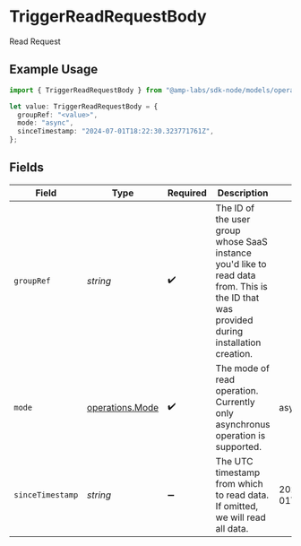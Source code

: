 # TriggerReadRequestBody

Read Request

## Example Usage

```typescript
import { TriggerReadRequestBody } from "@amp-labs/sdk-node/models/operations";

let value: TriggerReadRequestBody = {
  groupRef: "<value>",
  mode: "async",
  sinceTimestamp: "2024-07-01T18:22:30.323771761Z",
};
```

## Fields

| Field                                                                                                                                     | Type                                                                                                                                      | Required                                                                                                                                  | Description                                                                                                                               | Example                                                                                                                                   |
| ----------------------------------------------------------------------------------------------------------------------------------------- | ----------------------------------------------------------------------------------------------------------------------------------------- | ----------------------------------------------------------------------------------------------------------------------------------------- | ----------------------------------------------------------------------------------------------------------------------------------------- | ----------------------------------------------------------------------------------------------------------------------------------------- |
| `groupRef`                                                                                                                                | *string*                                                                                                                                  | :heavy_check_mark:                                                                                                                        | The ID of the user group whose SaaS instance you'd like to read data from. This is the ID that was provided during installation creation. |                                                                                                                                           |
| `mode`                                                                                                                                    | [operations.Mode](../../models/operations/mode.md)                                                                                        | :heavy_check_mark:                                                                                                                        | The mode of read operation. Currently only asynchronus operation is supported.                                                            | async                                                                                                                                     |
| `sinceTimestamp`                                                                                                                          | *string*                                                                                                                                  | :heavy_minus_sign:                                                                                                                        | The UTC timestamp from which to read data. If omitted, we will read all data.                                                             | 2024-07-01T18:22:30.323771761Z                                                                                                            |